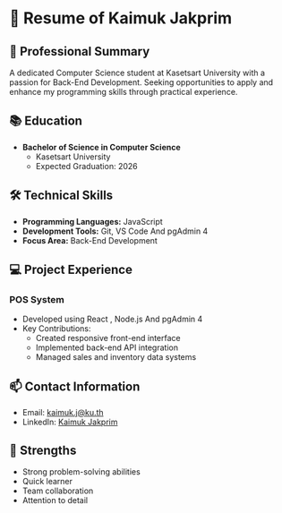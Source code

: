 # 💼 Resume of Kaimuk Jakprim

## 👤 Professional Summary
A dedicated Computer Science student at Kasetsart University with a passion for Back-End Development. Seeking opportunities to apply and enhance my programming skills through practical experience.

## 📚 Education
- **Bachelor of Science in Computer Science**
  - Kasetsart University
  - Expected Graduation: 2026

## 🛠️ Technical Skills
- **Programming Languages:** JavaScript
- **Development Tools:** Git, VS Code And pgAdmin 4
- **Focus Area:** Back-End Development

## 💻 Project Experience
### POS System
- Developed using React , Node.js And pgAdmin 4
- Key Contributions:
  - Created responsive front-end interface
  - Implemented back-end API integration
  - Managed sales and inventory data systems

## 📫 Contact Information
- Email: kaimuk.j@ku.th
- LinkedIn: [Kaimuk Jakprim](https://www.linkedin.com/in/kaimuk-jakprim-042aa2325/)

## 💪 Strengths
- Strong problem-solving abilities
- Quick learner
- Team collaboration
- Attention to detail
